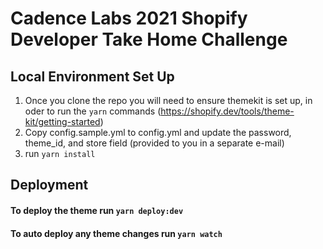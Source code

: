 # Cadence Labs 2021 Shopify Developer Take Home Challenge
## Local Environment Set Up
1. Once you clone the repo you will need to ensure themekit is set up, in oder to run the `yarn` commands (https://shopify.dev/tools/theme-kit/getting-started)
2. Copy config.sample.yml to config.yml and update the password, theme_id, and store field (provided to you in a separate e-mail)
3. run `yarn install`
## Deployment
#### To deploy the theme run `yarn deploy:dev`
#### To auto deploy any theme changes run `yarn watch`